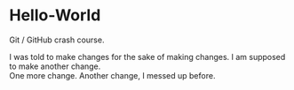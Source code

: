 # Hello-World
Git / GitHub crash course. 

I was told to make changes for the sake of making changes.
I am supposed to make another change.  
One more change.
Another change, I messed up before. 
